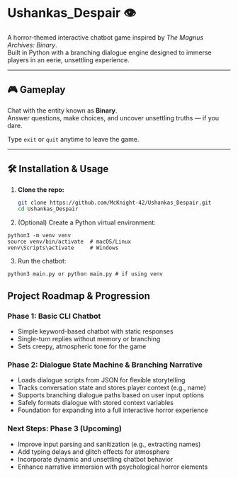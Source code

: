 # Ushankas_Despair 👁️

A horror-themed interactive chatbot game inspired by *The Magnus Archives: Binary*.  
Built in Python with a branching dialogue engine designed to immerse players in an eerie, unsettling experience.

---

## 🎮 Gameplay

Chat with the entity known as **Binary**.  
Answer questions, make choices, and uncover unsettling truths — if you dare.  

Type `exit` or `quit` anytime to leave the game.

---

## 🛠️ Installation & Usage

1. **Clone the repo:**

   ```bash
   git clone https://github.com/McKnight-42/Ushankas_Despair.git
   cd Ushankas_Despair

2. (Optional) Create a Python virtual environment:
```
python3 -m venv venv
source venv/bin/activate  # macOS/Linux
venv\Scripts\activate     # Windows
```

3. Run the chatbot:
```
python3 main.py or python main.py # if using venv
```

## Project Roadmap & Progression

### Phase 1: Basic CLI Chatbot
- Simple keyword-based chatbot with static responses
- Single-turn replies without memory or branching
- Sets creepy, atmospheric tone for the game

### Phase 2: Dialogue State Machine & Branching Narrative
- Loads dialogue scripts from JSON for flexible storytelling
- Tracks conversation state and stores player context (e.g., name)
- Supports branching dialogue paths based on user input options
- Safely formats dialogue with stored context variables
- Foundation for expanding into a full interactive horror experience

### Next Steps: Phase 3 (Upcoming)
- Improve input parsing and sanitization (e.g., extracting names)
- Add typing delays and glitch effects for atmosphere
- Incorporate dynamic and unsettling chatbot behavior
- Enhance narrative immersion with psychological horror elements
